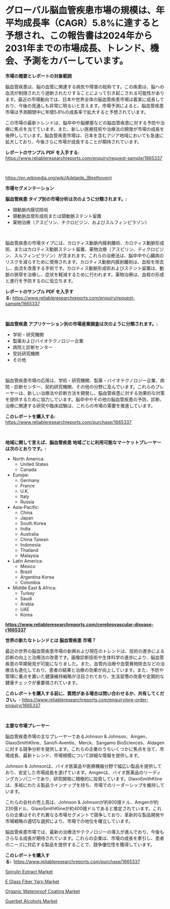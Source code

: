 <p><h1>グローバル脳血管疾患市場の規模は、年平均成長率（CAGR）5.8%に達すると予想され、この報告書は2024年から2031年までの市場成長、トレンド、機会、予測をカバーしています。</h1></p><p><strong>市場の概要とレポートの対象範囲</strong></p>
<p><p>脳血管疾患は、脳の血管に関連する病気や障害の総称です。この疾患は、脳への血流が制限されたり遮断されたりすることによって引き起こされる可能性があります。最近の市場動向では、日本や世界全体の脳血管疾患市場は着実に成長しており、今後の見通しも非常に明るいと言えます。市場予測によると、脳血管疾患市場は予測期間中に年間5.8％の成長率で拡大すると予想されています。</p><p>この市場の最新トレンドは、脳卒中や脳梗塞などの脳血管疾患に対する予防や治療に焦点を当てています。また、新しい医療技術や治療法の開発が市場の成長を後押ししています。脳血管疾患市場は、日本を含むアジア地域においても急速に拡大しており、今後さらに市場が成長することが期待されています。</p></p>
<p><strong>レポートのサンプル PDF を入手する:</strong> <a href="https://www.reliableresearchreports.com/enquiry/request-sample/1665337">https://www.reliableresearchreports.com/enquiry/request-sample/1665337</a></p>
<p>&nbsp;</p>
<p><a href="https://en.wikipedia.org/wiki/Adelaide_(Beethoven)">https://en.wikipedia.org/wiki/Adelaide_(Beethoven)</a></p>
<p><strong>市場セグメンテーション</strong></p>
<p><strong>脳血管疾患 タイプ別の市場分析は次のように分類されます。:</strong></p>
<p><ul><li>頸動脈内膜切除術</li><li>頸動脈血管形成術または頸動脈ステント留置</li><li>薬物治療（アスピリン、チクロピジン、およびスルフィンピラゾン）</li></ul></p>
<p>&nbsp;</p>
<p><p>脳血管疾患の市場タイプには、カロティス動脈内膜剥離術、カロティス動脈形成術、またはカロティス動脈ステント留置、薬物治療（アスピリン、ティクロピジン、スルフィンピラゾン）が含まれます。これらの治療法は、脳卒中や心臓病のリスクを減らすために使用されます。カロティス動脈内膜剥離術は、血栓を除去し、血流を改善する手術です。カロティス動脈形成術およびステント留置は、動脈の狭窄を治療し、症状を軽減するために行われます。薬物治療は、血栓の形成と進行を予防するのに役立ちます。</p></p>
<p><strong>レポートのサンプル PDF を入手する:</strong>&nbsp;<a href="https://www.reliableresearchreports.com/enquiry/request-sample/1665337">https://www.reliableresearchreports.com/enquiry/request-sample/1665337</a></p>
<p>&nbsp;</p>
<p><strong> 脳血管疾患 アプリケーション別の市場産業調査は次のように分類されます。:</strong></p>
<p><ul><li>学術・研究機関</li><li>製薬およびバイオテクノロジー企業</li><li>病院と診断センター</li><li>受託研究機関</li><li>その他</li></ul></p>
<p>&nbsp;</p>
<p><p>脳血管疾患市場の応用は、学術・研究機関、製薬・バイオテクノロジー企業、病院・診断センター、契約研究機関、その他の分野に及んでいます。これらのプレーヤーは、新しい治療法や診断方法を開発し、脳血管疾患に対する効果的な対策を提供するために協力しています。脳卒中やその他の脳血管疾患の予防、診断、治療に関連する研究や臨床試験は、これらの市場の需要を推進しています。</p></p>
<p><strong>このレポートを購入する:</strong>&nbsp; <a href="https://www.reliableresearchreports.com/purchase/1665337">https://www.reliableresearchreports.com/purchase/1665337</a></p>
<p>&nbsp;</p>
<p><strong>地域に関して言えば、脳血管疾患 地域ごとに利用可能なマーケットプレーヤーは次のとおりです。:</strong></p>
<p><ul>
    <li>
        North America:
        <ul>
            <li>United States</li>
            <li>Canada</li>
        </ul>
    </li>
    <li>
        Europe:
        <ul>
            <li>Germany</li>
            <li>France</li>
            <li>U.K.</li>
            <li>Italy</li>
            <li>Russia</li>
        </ul>
    </li>
    <li>
        Asia-Pacific:
        <ul>
            <li>China</li>
            <li>Japan</li>
            <li>South Korea</li>
            <li>India</li>
            <li>Australia</li>
            <li>China Taiwan</li>
            <li>Indonesia</li>
            <li>Thailand</li>
            <li>Malaysia</li>
        </ul>
    </li>
    <li>
        Latin America:
        <ul>
            <li>Mexico</li>
            <li>Brazil</li>
            <li>Argentina Korea</li>
            <li>Colombia</li>
        </ul>
    </li>
    <li>
        Middle East & Africa:
        <ul>
            <li>Turkey</li>
            <li>Saudi</li>
            <li>Arabia</li>
            <li>UAE</li>
            <li>Korea</li>
        </ul>
    </li>
    </ul></p>
<p><strong><a href="https://www.reliableresearchreports.com/cerebrovascular-disease-r1665337">https://www.reliableresearchreports.com/cerebrovascular-disease-r1665337</a></strong>&nbsp;</p>
<p><strong>世界の新たなトレンドとは 脳血管疾患 市場？</strong></p>
<p><p>最近の世界の脳血管疾患市場の新興および現在のトレンドは、技術の進歩による診断の向上と治療法の改善です。画像診断技術や生体科学の進歩により、脳血管疾患の早期発見が可能になりました。また、血管内治療や血管異物除去などの治療法も進化しており、患者の結果と治療の効果が向上しています。また、予防や管理に重点を置いた健康維持戦略が注目されており、生活習慣の改善や定期的な健康チェックが重要視されています。</p></p>
<p><strong>このレポートを購入する前に、質問がある場合は問い合わせるか、共有してください。</strong>- <a href="https://www.reliableresearchreports.com/enquiry/pre-order-enquiry/1665337">https://www.reliableresearchreports.com/enquiry/pre-order-enquiry/1665337</a></p>
<p>&nbsp;</p>
<p><strong>主要な市場プレーヤー</strong></p>
<p><p>脳血管疾患市場の主なプレーヤーであるJohnson & Johnson、Amgen、GlaxoSmithKline、Sanofi-Aventis、Merck、Sangamo BioSciences、Aldagenに対する競争分析を提供します。これらの企業のうちいくつかに焦点を当て、市場成長、最新トレンド、市場規模について詳細な情報を提供します。</p><p>Johnson & Johnsonは、バイオ医薬品や医療機器分野で幅広い製品を提供しており、安定した市場成長を遂げています。Amgenは、バイオ医薬品のリーディングカンパニーであり、研究開発に積極的に投資しています。GlaxoSmithKlineは、多岐にわたる製品ラインナップを持ち、市場でのリーダーシップを維持しています。</p><p>これらの会社の売上高は、Johnson & Johnsonが約800億ドル、Amgenが約230億ドル、GlaxoSmithKlineが約400億ドルであると推定されています。これらの企業はそれぞれ異なる市場セグメントで競争しており、革新的な製品開発や市場戦略の適切な選択により、市場での地位を確立しています。</p><p>脳血管疾患市場では、最新の治療法やテクノロジーの導入が進んでおり、今後もさらなる成長が期待されています。これらの企業は、市場の成長を牽引し、患者のニーズに対応する製品を提供することで、競争優位性を獲得しています。</p></p>
<p><strong>このレポートを購入する:</strong>&nbsp;&nbsp;<a href="https://www.reliableresearchreports.com/purchase/1665337">https://www.reliableresearchreports.com/purchase/1665337</a></p>
<p><p><a href="https://medium.com/@colin.burgess8756/spirulin-extract-market-report-by-product-type-powder-tablets-capsules-flakes-end-use-food-and-053a6bbbc497?postPublishedType=initial">Spirulin Extract Market</a></p><p><a href="https://github.com/garethgwrecovery/Market-Research-Report-List-1/blob/main/e-glass-fiber-yarn-market.md">E Glass Fiber Yarn Market</a></p><p><a href="https://medium.com/@max.sanderson5645/global-organic-waterproof-coating-market-size-is-expected-to-experience-a-cagr-of-11-1-26b9a84929db">Organic Waterproof Coating Market</a></p><p><a href="https://github.com/Jeralderzog65756e/Market-Research-Report-List-1/blob/main/guerbet-alcohols-market.md">Guerbet Alcohols Market</a></p></p>